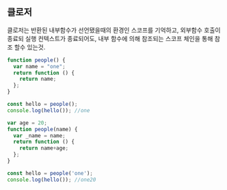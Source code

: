 ## 클로저
클로저는 반환된 내부함수가 선언됐을때의 환경인 스코프를 기억하고, 외부함수 호출이 종료되 실행 컨텍스트가 종료되어도, 내부 함수에 의해 참조되는 스코프 체인을 통해 참조 할수 있는것.

```js
function people() {
  var name = "one";
  return function () {
    return name;
  };
}

const hello = people();
console.log(hello()); //one
```

```js
var age = 20;
function people(name) {
  var _name = name;
  return function () {
    return name+age;
  };
}

const hello = people('one');
console.log(hello()); //one20
```